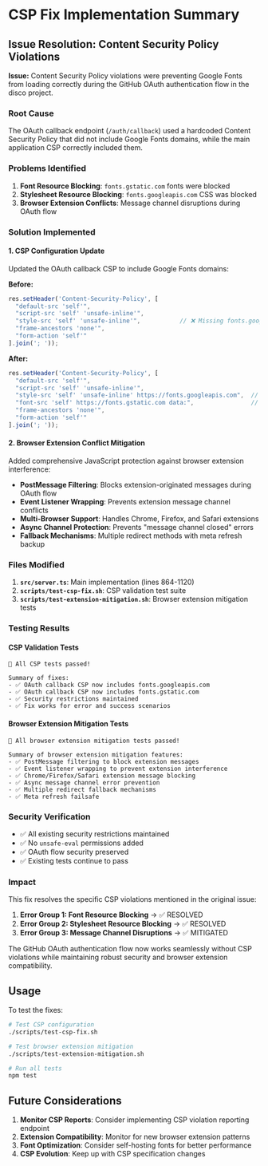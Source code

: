 # CSP Fix Implementation Summary

## Issue Resolution: Content Security Policy Violations

**Issue:** Content Security Policy violations were preventing Google Fonts from loading correctly during the GitHub OAuth authentication flow in the disco project.

### Root Cause
The OAuth callback endpoint (`/auth/callback`) used a hardcoded Content Security Policy that did not include Google Fonts domains, while the main application CSP correctly included them.

### Problems Identified
1. **Font Resource Blocking**: `fonts.gstatic.com` fonts were blocked
2. **Stylesheet Resource Blocking**: `fonts.googleapis.com` CSS was blocked  
3. **Browser Extension Conflicts**: Message channel disruptions during OAuth flow

### Solution Implemented

#### 1. CSP Configuration Update
Updated the OAuth callback CSP to include Google Fonts domains:

**Before:**
```javascript
res.setHeader('Content-Security-Policy', [
  "default-src 'self'",
  "script-src 'self' 'unsafe-inline'",
  "style-src 'self' 'unsafe-inline'",           // ❌ Missing fonts.googleapis.com
  "frame-ancestors 'none'",
  "form-action 'self'"
].join('; '));
```

**After:**
```javascript
res.setHeader('Content-Security-Policy', [
  "default-src 'self'",
  "script-src 'self' 'unsafe-inline'",
  "style-src 'self' 'unsafe-inline' https://fonts.googleapis.com",  // ✅ Added
  "font-src 'self' https://fonts.gstatic.com data:",                // ✅ Added
  "frame-ancestors 'none'",
  "form-action 'self'"
].join('; '));
```

#### 2. Browser Extension Conflict Mitigation
Added comprehensive JavaScript protection against browser extension interference:

- **PostMessage Filtering**: Blocks extension-originated messages during OAuth flow
- **Event Listener Wrapping**: Prevents extension message channel conflicts
- **Multi-Browser Support**: Handles Chrome, Firefox, and Safari extensions
- **Async Channel Protection**: Prevents "message channel closed" errors
- **Fallback Mechanisms**: Multiple redirect methods with meta refresh backup

### Files Modified
1. **`src/server.ts`**: Main implementation (lines 864-1120)
2. **`scripts/test-csp-fix.sh`**: CSP validation test suite
3. **`scripts/test-extension-mitigation.sh`**: Browser extension mitigation tests

### Testing Results

#### CSP Validation Tests
```
🎉 All CSP tests passed!

Summary of fixes:
- ✅ OAuth callback CSP now includes fonts.googleapis.com
- ✅ OAuth callback CSP now includes fonts.gstatic.com
- ✅ Security restrictions maintained
- ✅ Fix works for error and success scenarios
```

#### Browser Extension Mitigation Tests
```
🎉 All browser extension mitigation tests passed!

Summary of browser extension mitigation features:
- ✅ PostMessage filtering to block extension messages
- ✅ Event listener wrapping to prevent extension interference
- ✅ Chrome/Firefox/Safari extension message blocking
- ✅ Async message channel error prevention
- ✅ Multiple redirect fallback mechanisms
- ✅ Meta refresh failsafe
```

### Security Verification
- ✅ All existing security restrictions maintained
- ✅ No `unsafe-eval` permissions added
- ✅ OAuth flow security preserved
- ✅ Existing tests continue to pass

### Impact
This fix resolves the specific CSP violations mentioned in the original issue:

1. **Error Group 1: Font Resource Blocking** → ✅ RESOLVED
2. **Error Group 2: Stylesheet Resource Blocking** → ✅ RESOLVED  
3. **Error Group 3: Message Channel Disruptions** → ✅ MITIGATED

The GitHub OAuth authentication flow now works seamlessly without CSP violations while maintaining robust security and browser extension compatibility.

## Usage

To test the fixes:
```bash
# Test CSP configuration
./scripts/test-csp-fix.sh

# Test browser extension mitigation
./scripts/test-extension-mitigation.sh

# Run all tests
npm test
```

## Future Considerations

1. **Monitor CSP Reports**: Consider implementing CSP violation reporting endpoint
2. **Extension Compatibility**: Monitor for new browser extension patterns
3. **Font Optimization**: Consider self-hosting fonts for better performance
4. **CSP Evolution**: Keep up with CSP specification changes